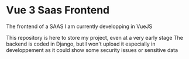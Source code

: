 # Vue 3 Saas Frontend

The frontend of a SAAS I am currently developping in VueJS

This repository is here to store my project, even at a very early stage The backend is coded in Django, but I won't upload it especially in developpement as it could show some security issues or sensitive data
